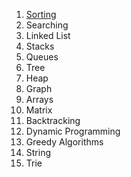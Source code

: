 1. [Sorting](sorting/topics.md)
2. Searching
3. Linked List
4. Stacks
5. Queues
6. Tree
7. Heap
8. Graph
9. Arrays
10. Matrix
11. Backtracking
12. Dynamic Programming
13. Greedy Algorithms
14. String
15. Trie
